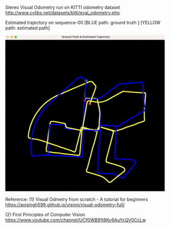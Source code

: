 Stereo Visual Odometry run on
KITTI odometry dataset
http://www.cvlibs.net/datasets/kitti/eval_odometry.php

Estimated trajectory on sequence-00
[BLUE path:     ground truth  ]
[YELLOW path:   estimated path]

<img src="./Images/pose.png" alt="drawing" width="600"/>


Reference:
(1) Visual Odmetry from scratch - A tutorial for beginners
https://avisingh599.github.io/vision/visual-odometry-full/

(2) First Principles of Computer Vision
https://www.youtube.com/channel/UCf0WB91t8Ky6AuYcQV0CcLw